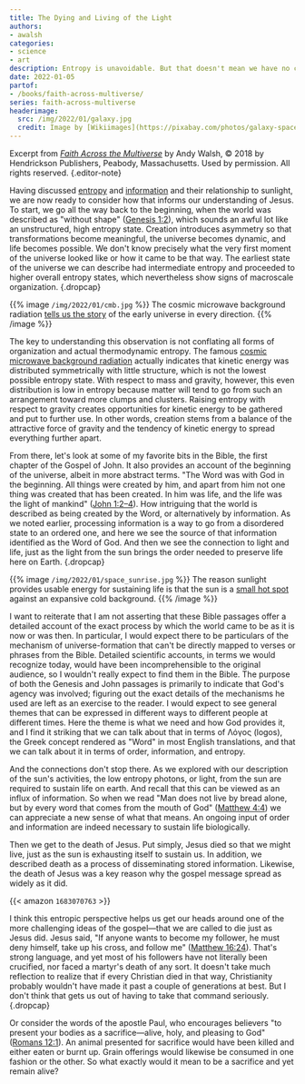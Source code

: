 ```yaml
---
title: The Dying and Living of the Light
authors:
- awalsh
categories:
- science
- art
description: Entropy is unavoidable. But that doesn't mean we have no choice about its consequences and who experiences them.
date: 2022-01-05
partof:
- /books/faith-across-multiverse/
series: faith-across-multiverse
headerimage:
  src: /img/2022/01/galaxy.jpg
  credit: Image by [Wikiimages](https://pixabay.com/photos/galaxy-space-universe-night-sky-11098/)
---
```

Excerpt from [*Faith Across the Multiverse*](https://www.amazon.com/Faith-Across-Multiverse-Parables-Science/dp/1683070763/) by Andy Walsh, &copy; 2018 by Hendrickson Publishers, Peabody, Massachusetts. Used by permission. All rights reserved.
{.editor-note}

Having discussed [entropy](https://en.wikipedia.org/wiki/Entropy) and [information](https://en.wikipedia.org/wiki/Information_theory) and their relationship to sunlight, we are now ready to consider how that informs our understanding of Jesus. To start, we go all the way back to the beginning, when the world was described as "without shape" ([Genesis 1:2](https://netbible.org/bible/Genesis+1)), which sounds an awful lot like an unstructured, high entropy state. Creation introduces asymmetry so that transformations become meaningful, the universe becomes dynamic, and life becomes possible. We don't know precisely what the very first moment of the universe looked like or how it came to be that way. The earliest state of the universe we can describe had intermediate entropy and proceeded to higher overall entropy states, which nevertheless show signs of macroscale organization.
{.dropcap}

{{% image `/img/2022/01/cmb.jpg` %}}
The cosmic microwave background radiation [tells us the story](https://sos.noaa.gov/catalog/datasets/cosmic-microwave-background-wmap-first-year/) of the early universe in every direction.
{{% /image %}}

The key to understanding this observation is not conflating all forms of organization and actual thermodynamic entropy. The famous [cosmic microwave background radiation](https://en.wikipedia.org/wiki/Cosmic_microwave_background) actually indicates that kinetic energy was distributed symmetrically with little structure, which is not the lowest possible entropy state. With respect to mass and gravity, however, this even distribution is low in entropy because matter will tend to go from such an arrangement toward more clumps and clusters. Raising entropy with respect to gravity creates opportunities for kinetic energy to be gathered and put to further use. In other words, creation stems from a balance of the attractive force of gravity and the tendency of kinetic energy to spread everything further apart.

From there, let's look at some of my favorite bits in the Bible, the first chapter of the Gospel of John. It also provides an account of the beginning of the universe, albeit in more abstract terms. "The Word was with God in the beginning. All things were created by him, and apart from him not one thing was created that has been created. In him was life, and the life was the light of mankind" ([John 1:2–4](https://netbible.org/bible/John+1)). How intriguing that the world is described as being created by the Word, or alternatively by information. As we noted earlier, processing information is a way to go from a disordered state to an ordered one, and here we see the source of that information identified as the Word of God. And then we see the connection to light and life, just as the light from the sun brings the order needed to preserve life here on Earth.
{.dropcap}

{{% image `/img/2022/01/space_sunrise.jpg` %}}
The reason sunlight provides usable energy for sustaining life is that the sun is a [small hot spot](https://pixabay.com/illustrations/earth-space-sunlight-sun-rays-1756274/) against an expansive cold background.
{{% /image %}}

I want to reiterate that I am not asserting that these Bible passages offer a detailed account of the exact process by which the world came to be as it is now or was then. In particular, I would expect there to be particulars of the mechanism of universe-formation that can't be directly mapped to verses or phrases from the Bible. Detailed scientific accounts, in terms we would recognize today, would have been incomprehensible to the original audience, so I wouldn't really expect to find them in the Bible. The purpose of both the Genesis and John passages is primarily to indicate that God's agency was involved; figuring out the exact details of the mechanisms he used are left as an exercise to the reader. I would expect to see general themes that can be expressed in different ways to different people at different times. Here the theme is what we need and how God provides it, and I find it striking that we can talk about that in terms of Λόγος (logos), the Greek concept rendered as "Word" in most English translations, and that we can talk about it in terms of order, information, and entropy.

And the connections don't stop there. As we explored with our description of the sun's activities, the low entropy photons, or light, from the sun are required to sustain life on earth. And recall that this can be viewed as an influx of information. So when we read "Man does not live by bread alone, but by every word that comes from the mouth of God" ([Matthew 4:4](https://netbible.org/bible/Matthew+4)) we can appreciate a new sense of what that means. An ongoing input of order and information are indeed necessary to sustain life biologically.

Then we get to the death of Jesus. Put simply, Jesus died so that we might live, just as the sun is exhausting itself to sustain us. In addition, we described death as a process of disseminating stored information. Likewise, the death of Jesus was a key reason why the gospel message spread as widely as it did.

{{< amazon `1683070763` >}}

I think this entropic perspective helps us get our heads around one of the more challenging ideas of the gospel—that we are called to die just as Jesus did. Jesus said, "If anyone wants to become my follower, he must deny himself, take up his cross, and follow me" ([Matthew 16:24](https://netbible.org/bible/Matthew+16)). That's strong language, and yet most of his followers have not literally been crucified, nor faced a martyr's death of any sort. It doesn't take much reflection to realize that if every Christian died in that way, Christianity probably wouldn't have made it past a couple of generations at best. But I don't think that gets us out of having to take that command seriously.
{.dropcap}

Or consider the words of the apostle Paul, who encourages believers "to present your bodies as a sacrifice—alive, holy, and pleasing to God" ([Romans 12:1](https://netbible.org/bible/Romans+12)). An animal presented for sacrifice would have been killed and either eaten or burnt up. Grain offerings would likewise be consumed in one fashion or the other. So what exactly would it mean to be a sacrifice and yet remain alive?
